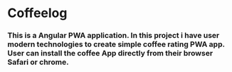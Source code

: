 # Coffeelog
### This is a Angular PWA application. In this project i have user modern technologies to create simple coffee rating PWA app. User can install the coffee App directly from their browser Safari or chrome.
